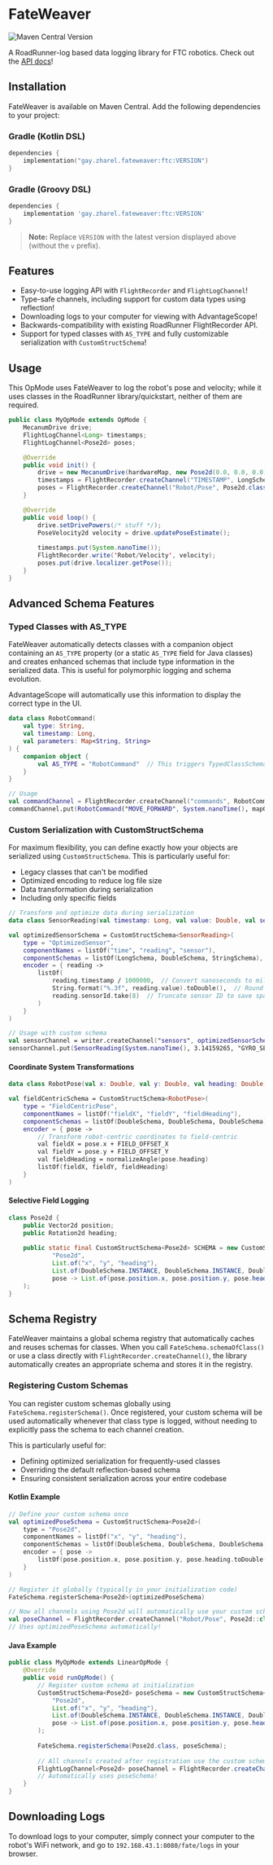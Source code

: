 # FateWeaver

![Maven Central Version](https://img.shields.io/maven-central/v/gay.zharel.fateweaver/ftc?style=for-the-badge&label=Latest%20Version)

A RoadRunner-log based data logging library for FTC robotics.
Check out the [API docs](https://javadoc.io/doc/gay.zharel.fateweaver/ftc/latest/ftc/gay.zharel.hermes.fateweaver/index.html)!

## Installation

FateWeaver is available on Maven Central. Add the following dependencies to your project:

### Gradle (Kotlin DSL)
```kotlin
dependencies {
    implementation("gay.zharel.fateweaver:ftc:VERSION")
}
```

### Gradle (Groovy DSL)
```gradle
dependencies {
    implementation 'gay.zharel.fateweaver:ftc:VERSION'
}
```

> **Note:** Replace `VERSION` with the latest version displayed above
> (without the `v` prefix).

## Features

- Easy-to-use logging API with `FlightRecorder` and `FlightLogChannel`!
- Type-safe channels, including support for custom data types using reflection!
- Downloading logs to your computer for viewing with AdvantageScope!
- Backwards-compatibility with existing RoadRunner FlightRecorder API.
- Support for typed classes with `AS_TYPE` and fully customizable serialization with `CustomStructSchema`!

## Usage

This OpMode uses FateWeaver to log the robot's pose and velocity;
while it uses classes in the RoadRunner library/quickstart,
neither of them are required.

```java
public class MyOpMode extends OpMode {
    MecanumDrive drive;
    FlightLogChannel<Long> timestamps;
    FlightLogChannel<Pose2d> poses;

    @Override
    public void init() {
        drive = new MecanumDrive(hardwareMap, new Pose2d(0.0, 0.0, 0.0));
        timestamps = FlightRecorder.createChannel("TIMESTAMP", LongSchema.INSTANCE);
        poses = FlightRecorder.createChannel("Robot/Pose", Pose2d.class);
    }

    @Override
    public void loop() {
        drive.setDrivePowers(/* stuff */);
        PoseVelocity2d velocity = drive.updatePoseEstimate();
        
        timestamps.put(System.nanoTime());
        FlightRecorder.write('Robot/Velocity', velocity);
        poses.put(drive.localizer.getPose());
    }
}
```

## Advanced Schema Features

### Typed Classes with AS_TYPE

FateWeaver automatically detects classes with a companion object containing an `AS_TYPE` property
(or a static `AS_TYPE` field for Java classes)
and creates enhanced schemas that include type information in the serialized data.
This is useful for polymorphic logging and schema evolution.

AdvantageScope will automatically use this information to display the correct type in the UI.

```kotlin
data class RobotCommand(
    val type: String,
    val timestamp: Long,
    val parameters: Map<String, String>
) {
    companion object {
        val AS_TYPE = "RobotCommand"  // This triggers TypedClassSchema
    }
}

// Usage
val commandChannel = FlightRecorder.createChannel("commands", RobotCommand::class.java)
commandChannel.put(RobotCommand("MOVE_FORWARD", System.nanoTime(), mapOf("speed" to "0.8")))
```

### Custom Serialization with CustomStructSchema

For maximum flexibility, you can define exactly how your objects are serialized using `CustomStructSchema`.
This is particularly useful for:
- Legacy classes that can't be modified
- Optimized encoding to reduce log file size
- Data transformation during serialization
- Including only specific fields

```kotlin
// Transform and optimize data during serialization
data class SensorReading(val timestamp: Long, val value: Double, val sensorId: String, val metadata: Map<String, Any>)

val optimizedSensorSchema = CustomStructSchema<SensorReading>(
    type = "OptimizedSensor",
    componentNames = listOf("time", "reading", "sensor"),
    componentSchemas = listOf(LongSchema, DoubleSchema, StringSchema),
    encoder = { reading ->
        listOf(
            reading.timestamp / 1000000,  // Convert nanoseconds to milliseconds
            String.format("%.3f", reading.value).toDouble(),  // Round to 3 decimal places
            reading.sensorId.take(8)  // Truncate sensor ID to save space
        )
    }
)

// Usage with custom schema
val sensorChannel = writer.createChannel("sensors", optimizedSensorSchema)
sensorChannel.put(SensorReading(System.nanoTime(), 3.14159265, "GYRO_SENSOR_001", mapOf()))
```

#### Coordinate System Transformations

```kotlin
data class RobotPose(val x: Double, val y: Double, val heading: Double)

val fieldCentricSchema = CustomStructSchema<RobotPose>(
    type = "FieldCentricPose",
    componentNames = listOf("fieldX", "fieldY", "fieldHeading"),
    componentSchemas = listOf(DoubleSchema, DoubleSchema, DoubleSchema),
    encoder = { pose ->
        // Transform robot-centric coordinates to field-centric
        val fieldX = pose.x + FIELD_OFFSET_X
        val fieldY = pose.y + FIELD_OFFSET_Y
        val fieldHeading = normalizeAngle(pose.heading)
        listOf(fieldX, fieldY, fieldHeading)
    }
)
```

#### Selective Field Logging

```java
class Pose2d {
    public Vector2d position;
    public Rotation2d heading;
    
    public static final CustomStructSchema<Pose2d> SCHEMA = new CustomStructSchema<>(
            "Pose2d",
            List.of("x", "y", "heading"),
            List.of(DoubleSchema.INSTANCE, DoubleSchema.INSTANCE, DoubleSchema.INSTANCE),
            pose -> List.of(pose.position.x, pose.position.y, pose.heading.toDouble())
    );
}
```

## Schema Registry

FateWeaver maintains a global schema registry that automatically caches and reuses schemas for classes.
When you call `FateSchema.schemaOfClass()` or use a class directly with `FlightRecorder.createChannel()`,
the library automatically creates an appropriate schema and stores it in the registry.

### Registering Custom Schemas

You can register custom schemas globally using `FateSchema.registerSchema()`.
Once registered,
your custom schema will be used automatically whenever that class type is logged,
without needing to explicitly pass the schema to each channel creation.

This is particularly useful for:
- Defining optimized serialization for frequently-used classes
- Overriding the default reflection-based schema
- Ensuring consistent serialization across your entire codebase

#### Kotlin Example

```kotlin
// Define your custom schema once
val optimizedPoseSchema = CustomStructSchema<Pose2d>(
    type = "Pose2d",
    componentNames = listOf("x", "y", "heading"),
    componentSchemas = listOf(DoubleSchema, DoubleSchema, DoubleSchema),
    encoder = { pose -> 
        listOf(pose.position.x, pose.position.y, pose.heading.toDouble())
    }
)

// Register it globally (typically in your initialization code)
FateSchema.registerSchema<Pose2d>(optimizedPoseSchema)

// Now all channels using Pose2d will automatically use your custom schema
val poseChannel = FlightRecorder.createChannel("Robot/Pose", Pose2d::class.java)
// Uses optimizedPoseSchema automatically!
```

#### Java Example

```java
public class MyOpMode extends LinearOpMode {
    @Override
    public void runOpMode() {
        // Register custom schema at initialization
        CustomStructSchema<Pose2d> poseSchema = new CustomStructSchema<>(
            "Pose2d",
            List.of("x", "y", "heading"),
            List.of(DoubleSchema.INSTANCE, DoubleSchema.INSTANCE, DoubleSchema.INSTANCE),
            pose -> List.of(pose.position.x, pose.position.y, pose.heading.toDouble())
        );
        
        FateSchema.registerSchema(Pose2d.class, poseSchema);
        
        // All channels created after registration use the custom schema
        FlightLogChannel<Pose2d> poseChannel = FlightRecorder.createChannel("Robot/Pose", Pose2d.class);
        // Automatically uses poseSchema!
    }
}
```

## Downloading Logs

To download logs to your computer, simply connect your computer to the robot's WiFi network,
and go to `192.168.43.1:8080/fate/logs` in your browser.